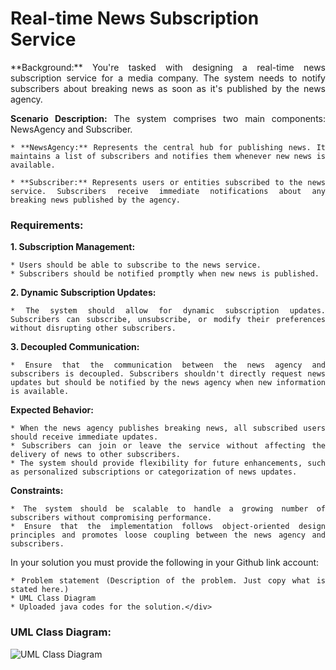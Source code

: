 # Real-time News Subscription Service

<div align="justify"> 
**Background:** You're tasked with designing a real-time news subscription service for a media company. The system needs to notify subscribers about breaking news as soon as it's published by the news agency.

**Scenario Description:** The system comprises two main components: NewsAgency and Subscriber.

    * **NewsAgency:** Represents the central hub for publishing news. It maintains a list of subscribers and notifies them whenever new news is available.

    * **Subscriber:** Represents users or entities subscribed to the news service. Subscribers receive immediate notifications about any breaking news published by the agency.

### **Requirements:**

**1. Subscription Management:**

    * Users should be able to subscribe to the news service.
    * Subscribers should be notified promptly when new news is published.

**2. Dynamic Subscription Updates:**

    * The system should allow for dynamic subscription updates. Subscribers can subscribe, unsubscribe, or modify their preferences without disrupting other subscribers.
**3. Decoupled Communication:**

    * Ensure that the communication between the news agency and subscribers is decoupled. Subscribers shouldn't directly request news updates but should be notified by the news agency when new information is available.

**Expected Behavior:**

    * When the news agency publishes breaking news, all subscribed users should receive immediate updates.
    * Subscribers can join or leave the service without affecting the delivery of news to other subscribers.
    * The system should provide flexibility for future enhancements, such as personalized subscriptions or categorization of news updates.

**Constraints:**

    * The system should be scalable to handle a growing number of subscribers without compromising performance.
    * Ensure that the implementation follows object-oriented design principles and promotes loose coupling between the news agency and subscribers.

In your solution you must provide the following in your Github link account:

    * Problem statement (Description of the problem. Just copy what is stated here.)
    * UML Class Diagram
    * Uploaded java codes for the solution.</div>

### UML Class Diagram:

![UML Class Diagram](https://github.com/user-attachments/assets/857571cc-9607-4e01-95af-dedbffaf7b53)

